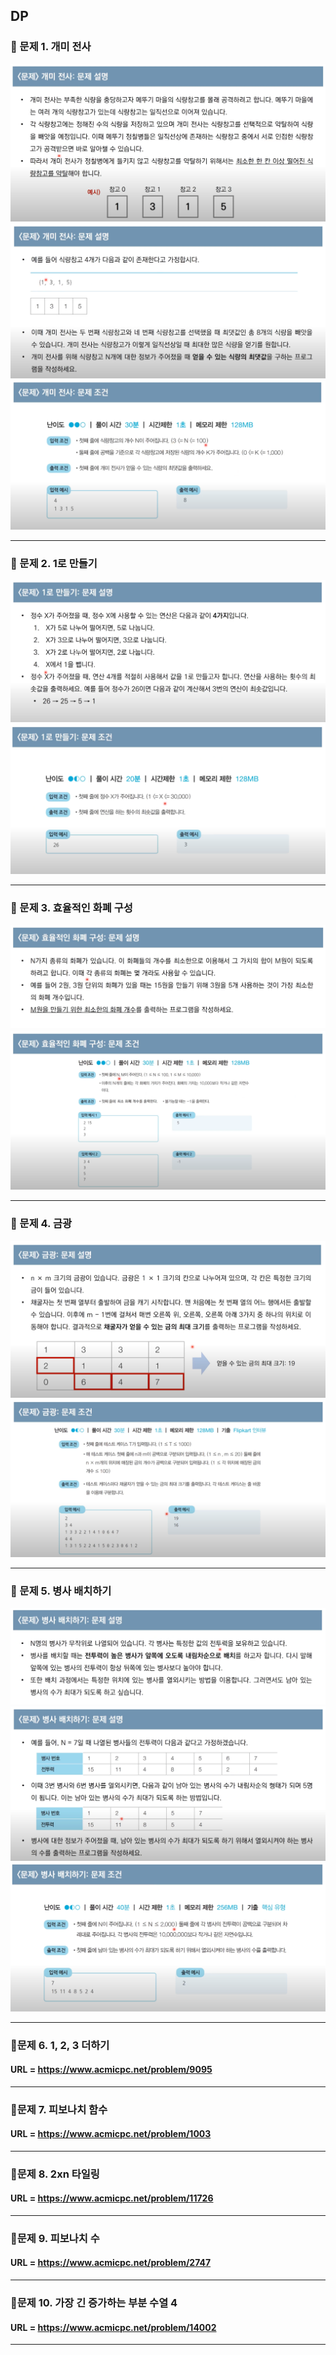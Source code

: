 ## DP

### 📌 문제 1. 개미 전사

<img src="problem1-1.png">

<img src="problem1-2.png">

<img src="problem1-3.png">

___

### 📌 문제 2. 1로 만들기

<img src="problem2-1.png">

<img src="problem2-2.png">

___

### 📌 문제 3. 효율적인 화폐 구성

<img src="problem3-1.png">

<img src="problem3-2.png">

___

### 📌 문제 4. 금광

<img src="problem4-1.png">

<img src="problem4-2.png">

___

### 📌 문제 5. 병사 배치하기

<img src="problem5-1.png">

<img src="problem5-2.png">

<img src="problem5-3.png">

___

### 📌문제 6. 1, 2, 3 더하기

#### URL = https://www.acmicpc.net/problem/9095

___

### 📌문제 7. 피보나치 함수

#### URL = https://www.acmicpc.net/problem/1003

___

### 📌문제 8. 2xn 타일링

#### URL = https://www.acmicpc.net/problem/11726

___

### 📌문제 9. 피보나치 수

#### URL = https://www.acmicpc.net/problem/2747

___

### 📌문제 10. 가장 긴 증가하는 부분 수열 4

#### URL = https://www.acmicpc.net/problem/14002

___